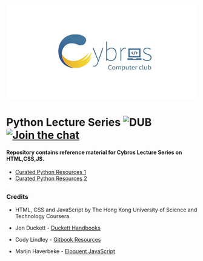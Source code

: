 
![Cybros](https://github.com/phunsukwangdu/image/blob/master/cybros.jpg)

Python Lecture Series    ![DUB](https://img.shields.io/dub/l/vibe-d.svg?style=flat) [![Join the chat](https://img.shields.io/badge/gitter-join%20chat%20%E2%86%92-brightgreen.svg)](https://gitter.im/LNMIIT-Computer-Club/Lobby)
======================



#### Repository contains reference material for Cybros Lecture Series on  HTML,CSS,JS.
  * [Curated Python Resources 1](https://github.com/Cybros/Lecture-Series-Python/tree/master/Python_Resources_1)
  * [Curated Python Resources 2](https://github.com/Cybros/Lecture-Series-Python/tree/master/Python_Resources_2)

##

### Credits

* HTML, CSS and JavaScript by The Hong Kong University of Science and Technology Coursera.

* Jon Duckett - <a href="https://github.com/Cybros/Lecture-Series-1-HTML-CSS-JS/tree/master/Other%20Resources/Duckett%20Handbooks">Duckett Handbooks</a>

* Cody Lindley - <a href="https://github.com/Cybros/Lecture-Series-1-HTML-CSS-JS/tree/master/Other%20Resources/Gitbook%20Resources">Gitbook Resources</a>

* Marijn Haverbeke - <a href="https://github.com/Cybros/Lecture-Series-1-HTML-CSS-JS/tree/master/Other%20Resources/Eloquent_JavaScript.pdf">Eloquent JavaScript</a>
